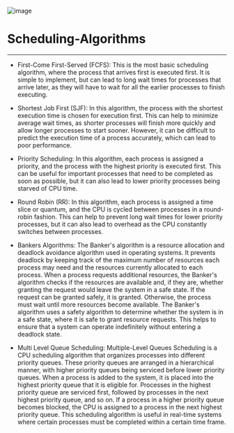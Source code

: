 ![image](https://user-images.githubusercontent.com/63426759/211526331-e521935d-fe88-4f44-a531-f25a4d5786e7.png)

# Scheduling-Algorithms
---

- First-Come First-Served (FCFS): This is the most basic scheduling algorithm, where the process that arrives first is executed first. It is simple to implement, but can lead to long wait times for processes that arrive later, as they will have to wait for all the earlier processes to finish executing.

- Shortest Job First (SJF): In this algorithm, the process with the shortest execution time is chosen for execution first. This can help to minimize average wait times, as shorter processes will finish more quickly and allow longer processes to start sooner. However, it can be difficult to predict the execution time of a process accurately, which can lead to poor performance.

- Priority Scheduling: In this algorithm, each process is assigned a priority, and the process with the highest priority is executed first. This can be useful for important processes that need to be completed as soon as possible, but it can also lead to lower priority processes being starved of CPU time.

- Round Robin (RR): In this algorithm, each process is assigned a time slice or quantum, and the CPU is cycled between processes in a round-robin fashion. This can help to prevent long wait times for lower priority processes, but it can also lead to overhead as the CPU constantly switches between processes.

- Bankers Algorithms: The Banker's algorithm is a resource allocation and deadlock avoidance algorithm used in operating systems. It prevents deadlock by keeping track of the maximum number of resources each process may need and the resources currently allocated to each process. When a process requests additional resources, the Banker's algorithm checks if the resources are available and, if they are, whether granting the request would leave the system in a safe state. If the request can be granted safely, it is granted. Otherwise, the process must wait until more resources become available. The Banker's algorithm uses a safety algorithm to determine whether the system is in a safe state, where it is safe to grant resource requests. This helps to ensure that a system can operate indefinitely without entering a deadlock state.

- Multi Level Queue Scheduling: Multiple-Level Queues Scheduling is a CPU scheduling algorithm that organizes processes into different priority queues. These priority queues are arranged in a hierarchical manner, with higher priority queues being serviced before lower priority queues. When a process is added to the system, it is placed into the highest priority queue that it is eligible for. Processes in the highest priority queue are serviced first, followed by processes in the next highest priority queue, and so on. If a process in a higher priority queue becomes blocked, the CPU is assigned to a process in the next highest priority queue. This scheduling algorithm is useful in real-time systems where certain processes must be completed within a certain time frame.
